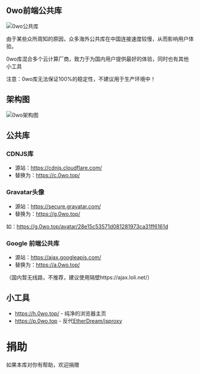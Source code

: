 ## 0wo前端公共库
![0wo公共库](https://0wo.top/image/0wo公共库.jpg)

由于某些众所周知的原因，众多海外公共库在中国连接速度较慢，从而影响用户体验。

0wo库混合多个云计算厂商，致力于为国内用户提供最好的体验，同时也有其他小工具

注意：0wo库无法保证100%的稳定性，不建议用于生产环境中！

## 架构图
![0wo架构图](https://0wo.top/image/0wo架构图.png)

## 公共库

### CDNJS库
- 源站：https://cdnjs.cloudflare.com/
- 替换为：https://c.0wo.top/

### Gravatar头像
- 源站：https://secure.gravatar.com/
- 替换为：https://g.0wo.top/

如：https://g.0wo.top/avatar/28e15c53571d081281973ca31ff6161d

### Google 前端公共库
- 源站：https://ajax.googleapis.com/
- 替换为：https://a.0wo.top/

（国内暂无线路，不推荐，建议使用隔壁https://ajax.loli.net/）


## 小工具

- https://h.0wo.top/ - 纯净的浏览器主页
- https://p.0wo.top  - 反代[EtherDream/jsproxy](https://github.com/EtherDream/jsproxy)

# 捐助

如果本库对你有帮助，欢迎捐赠
